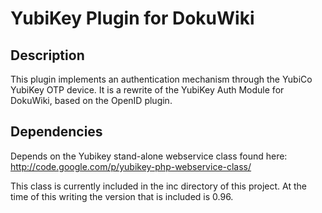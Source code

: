 YubiKey Plugin for DokuWiki
===========================

Description
-----------

This plugin implements an authentication mechanism through the YubiCo YubiKey
OTP device. It is a rewrite of the YubiKey Auth Module for DokuWiki, based on
the OpenID plugin.

Dependencies
------------

Depends on the Yubikey stand-alone webservice class found here:
  http://code.google.com/p/yubikey-php-webservice-class/

This class is currently included in the inc directory of this project.
At the time of this writing the version that is included is 0.96.
